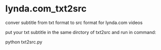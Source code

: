 lynda.com_txt2src
=================

conver subtitle from txt format to src format for lynda.com videos

put your txt subtitle in the same dirctory of txt2src and run in command:

  python txt2src.py
